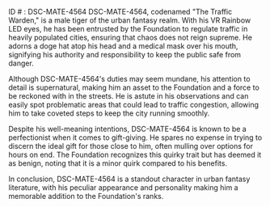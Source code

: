 ID # : DSC-MATE-4564
DSC-MATE-4564, codenamed "The Traffic Warden," is a male tiger of the urban fantasy realm. With his VR Rainbow LED eyes, he has been entrusted by the Foundation to regulate traffic in heavily populated cities, ensuring that chaos does not reign supreme. He adorns a doge hat atop his head and a medical mask over his mouth, signifying his authority and responsibility to keep the public safe from danger.

Although DSC-MATE-4564's duties may seem mundane, his attention to detail is supernatural, making him an asset to the Foundation and a force to be reckoned with in the streets. He is astute in his observations and can easily spot problematic areas that could lead to traffic congestion, allowing him to take coveted steps to keep the city running smoothly.

Despite his well-meaning intentions, DSC-MATE-4564 is known to be a perfectionist when it comes to gift-giving. He spares no expense in trying to discern the ideal gift for those close to him, often mulling over options for hours on end. The Foundation recognizes this quirky trait but has deemed it as benign, noting that it is a minor quirk compared to his benefits.

In conclusion, DSC-MATE-4564 is a standout character in urban fantasy literature, with his peculiar appearance and personality making him a memorable addition to the Foundation's ranks.